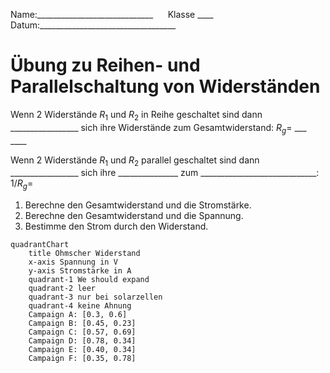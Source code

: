Name:_____________________________         Klasse ____           Datum:__________________________________
# Übung zu Reihen- und Parallelschaltung von Widerständen

Wenn 2 Widerstände $R_1$ und $R_2$ in Reihe geschaltet sind dann _________________ sich ihre Widerstände zum Gesamtwiderstand: 
$R_g=$ ___     ____

Wenn 2 Widerstände $R_1$ und $R_2$ parallel geschaltet sind dann _________________ sich ihre _______________ zum _____________________________:
$1 / R_g=$

1. Berechne den Gesamtwiderstand und die Stromstärke.
2. Berechne den Gesamtwiderstand und die Spannung.
3. Bestimme den Strom durch den Widerstand.

```marmaid
quadrantChart
    title Ohmscher Widerstand
    x-axis Spannung in V
    y-axis Stromstärke in A
    quadrant-1 We should expand
    quadrant-2 leer
    quadrant-3 nur bei solarzellen
    quadrant-4 keine Ahnung
    Campaign A: [0.3, 0.6]
    Campaign B: [0.45, 0.23]
    Campaign C: [0.57, 0.69]
    Campaign D: [0.78, 0.34]
    Campaign E: [0.40, 0.34]
    Campaign F: [0.35, 0.78]
```
